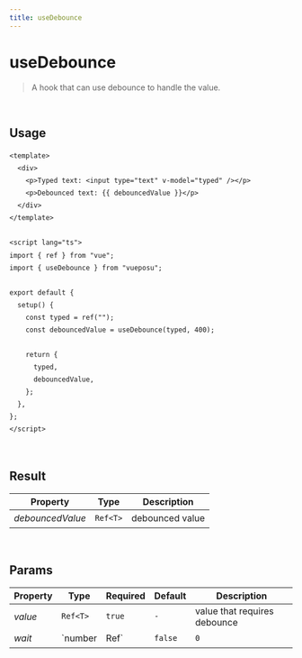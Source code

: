 ```yaml
---
title: useDebounce
---
```


# useDebounce

> A hook that can use debounce to handle the value.

<br />

## Usage

<script>
import UseDebounceDemo from './../.vitepress/components/UseDebounceDemo.vue'

export default {
  components: {
    UseDebounceDemo
  }
}
</script>
<UseDebounceDemo />

```vue
<template>
  <div>
    <p>Typed text: <input type="text" v-model="typed" /></p>
    <p>Debounced text: {{ debouncedValue }}</p>
  </div>
</template>

<script lang="ts">
import { ref } from "vue";
import { useDebounce } from "vueposu";

export default {
  setup() {
    const typed = ref("");
    const debouncedValue = useDebounce(typed, 400);

    return {
      typed,
      debouncedValue,
    };
  },
};
</script>
```

<br />

<style>code { line-height: 1.85em; }</style>

## Result

| Property         | Type     | Description     |
| ---------------- | -------- | --------------- |
| _debouncedValue_ | `Ref<T>` | debounced value |

<br />

## Params

| Property | Type     | Required     | Default | Description                  |
| -------- | -------- | ------------ | ------- | ---------------------------- |
| _value_  | `Ref<T>` | `true`       | `-`     | value that requires debounce |
| _wait_   | `number  | Ref<number>` | `false` | `0`                          | the number of milliseconds to delay |

